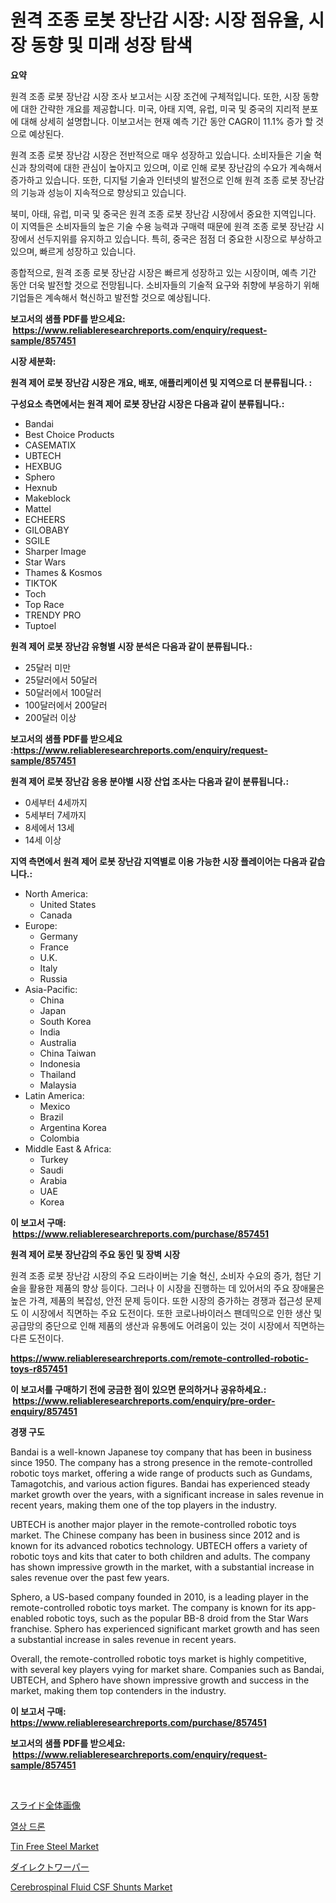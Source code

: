<p><h1>원격 조종 로봇 장난감 시장: 시장 점유율, 시장 동향 및 미래 성장 탐색</h1></p><p><strong>요약</strong></p>
<p><p>원격 조종 로봇 장난감 시장 조사 보고서는 시장 조건에 구체적입니다. 또한, 시장 동향에 대한 간략한 개요를 제공합니다. 미국, 아태 지역, 유럽, 미국 및 중국의 지리적 분포에 대해 상세히 설명합니다. 이보고서는 현재 예측 기간 동안 CAGR이 11.1% 증가 할 것으로 예상된다.</p><p>원격 조종 로봇 장난감 시장은 전반적으로 매우 성장하고 있습니다. 소비자들은 기술 혁신과 창의력에 대한 관심이 높아지고 있으며, 이로 인해 로봇 장난감의 수요가 계속해서 증가하고 있습니다. 또한, 디지털 기술과 인터넷의 발전으로 인해 원격 조종 로봇 장난감의 기능과 성능이 지속적으로 향상되고 있습니다.</p><p>북미, 아태, 유럽, 미국 및 중국은 원격 조종 로봇 장난감 시장에서 중요한 지역입니다. 이 지역들은 소비자들의 높은 기술 수용 능력과 구매력 때문에 원격 조종 로봇 장난감 시장에서 선두지위를 유지하고 있습니다. 특히, 중국은 점점 더 중요한 시장으로 부상하고 있으며, 빠르게 성장하고 있습니다.</p><p>종합적으로, 원격 조종 로봇 장난감 시장은 빠르게 성장하고 있는 시장이며, 예측 기간 동안 더욱 발전할 것으로 전망됩니다. 소비자들의 기술적 요구와 취향에 부응하기 위해 기업들은 계속해서 혁신하고 발전할 것으로 예상됩니다.</p></p>
<p><strong>보고서의 샘플 PDF를 받으세요: &nbsp;<a href="https://www.reliableresearchreports.com/enquiry/request-sample/857451">https://www.reliableresearchreports.com/enquiry/request-sample/857451</a></strong></p>
<p><strong>시장 세분화:</strong></p>
<p><strong> 원격 제어 로봇 장난감 시장은 개요, 배포, 애플리케이션 및 지역으로 더 분류됩니다. :</strong></p>
<p><strong>구성요소 측면에서는 원격 제어 로봇 장난감 시장은 다음과 같이 분류됩니다.:</strong></p>
<p><ul><li>Bandai</li><li>Best Choice Products</li><li>CASEMATIX</li><li>UBTECH</li><li>HEXBUG</li><li>Sphero</li><li>Hexnub</li><li>Makeblock</li><li>Mattel</li><li>ECHEERS</li><li>GILOBABY</li><li>SGILE</li><li>Sharper Image</li><li>Star Wars</li><li>Thames & Kosmos</li><li>TIKTOK</li><li>Toch</li><li>Top Race</li><li>TRENDY PRO</li><li>Tuptoel</li></ul></p>
<p><strong> 원격 제어 로봇 장난감 유형별 시장 분석은 다음과 같이 분류됩니다.:</strong></p>
<p><ul><li>25달러 미만</li><li>25달러에서 50달러</li><li>50달러에서 100달러</li><li>100달러에서 200달러</li><li>200달러 이상</li></ul></p>
<p><strong>보고서의 샘플 PDF를 받으세요 :<a href="https://www.reliableresearchreports.com/enquiry/request-sample/857451">https://www.reliableresearchreports.com/enquiry/request-sample/857451</a></strong></p>
<p><strong> 원격 제어 로봇 장난감 응용 분야별 시장 산업 조사는 다음과 같이 분류됩니다.:</strong></p>
<p><ul><li>0세부터 4세까지</li><li>5세부터 7세까지</li><li>8세에서 13세</li><li>14세 이상</li></ul></p>
<p><strong>지역 측면에서 원격 제어 로봇 장난감 지역별로 이용 가능한 시장 플레이어는 다음과 같습니다.:</strong></p>
<p><ul>
    <li>
        North America:
        <ul>
            <li>United States</li>
            <li>Canada</li>
        </ul>
    </li>
    <li>
        Europe:
        <ul>
            <li>Germany</li>
            <li>France</li>
            <li>U.K.</li>
            <li>Italy</li>
            <li>Russia</li>
        </ul>
    </li>
    <li>
        Asia-Pacific:
        <ul>
            <li>China</li>
            <li>Japan</li>
            <li>South Korea</li>
            <li>India</li>
            <li>Australia</li>
            <li>China Taiwan</li>
            <li>Indonesia</li>
            <li>Thailand</li>
            <li>Malaysia</li>
        </ul>
    </li>
    <li>
        Latin America:
        <ul>
            <li>Mexico</li>
            <li>Brazil</li>
            <li>Argentina Korea</li>
            <li>Colombia</li>
        </ul>
    </li>
    <li>
        Middle East & Africa:
        <ul>
            <li>Turkey</li>
            <li>Saudi</li>
            <li>Arabia</li>
            <li>UAE</li>
            <li>Korea</li>
        </ul>
    </li>
    </ul></p>
<p><strong>이 보고서 구매: &nbsp;<a href="https://www.reliableresearchreports.com/purchase/857451">https://www.reliableresearchreports.com/purchase/857451</a></strong></p>
<p><strong>원격 제어 로봇 장난감의 주요 동인 및 장벽 시장</strong></p>
<p><p>원격 조종 로봇 장난감 시장의 주요 드라이버는 기술 혁신, 소비자 수요의 증가, 첨단 기술을 활용한 제품의 향상 등이다. 그러나 이 시장을 진행하는 데 있어서의 주요 장애물은 높은 가격, 제품의 복잡성, 안전 문제 등이다. 또한 시장의 증가하는 경쟁과 접근성 문제도 이 시장에서 직면하는 주요 도전이다. 또한 코로나바이러스 팬데믹으로 인한 생산 및 공급망의 중단으로 인해 제품의 생산과 유통에도 어려움이 있는 것이 시장에서 직면하는 다른 도전이다.</p></p>
<p><strong><a href="https://www.reliableresearchreports.com/remote-controlled-robotic-toys-r857451">https://www.reliableresearchreports.com/remote-controlled-robotic-toys-r857451</a></strong></p>
<p><strong>이 보고서를 구매하기 전에 궁금한 점이 있으면 문의하거나 공유하세요.: &nbsp;<a href="https://www.reliableresearchreports.com/enquiry/pre-order-enquiry/857451">https://www.reliableresearchreports.com/enquiry/pre-order-enquiry/857451</a></strong></p>
<p><strong>경쟁 구도</strong></p>
<p><p>Bandai is a well-known Japanese toy company that has been in business since 1950. The company has a strong presence in the remote-controlled robotic toys market, offering a wide range of products such as Gundams, Tamagotchis, and various action figures. Bandai has experienced steady market growth over the years, with a significant increase in sales revenue in recent years, making them one of the top players in the industry.</p><p>UBTECH is another major player in the remote-controlled robotic toys market. The Chinese company has been in business since 2012 and is known for its advanced robotics technology. UBTECH offers a variety of robotic toys and kits that cater to both children and adults. The company has shown impressive growth in the market, with a substantial increase in sales revenue over the past few years.</p><p>Sphero, a US-based company founded in 2010, is a leading player in the remote-controlled robotic toys market. The company is known for its app-enabled robotic toys, such as the popular BB-8 droid from the Star Wars franchise. Sphero has experienced significant market growth and has seen a substantial increase in sales revenue in recent years.</p><p>Overall, the remote-controlled robotic toys market is highly competitive, with several key players vying for market share. Companies such as Bandai, UBTECH, and Sphero have shown impressive growth and success in the market, making them top contenders in the industry.</p></p>
<p><strong>이 보고서 구매: &nbsp; <a href="https://www.reliableresearchreports.com/purchase/857451">https://www.reliableresearchreports.com/purchase/857451</a></strong></p>
<p><strong>보고서의 샘플 PDF를 받으세요: &nbsp;<a href="https://www.reliableresearchreports.com/enquiry/request-sample/857451">https://www.reliableresearchreports.com/enquiry/request-sample/857451</a></strong><strong></strong></p>
<p>&nbsp;</p>
<p><p><a href="https://github.com/pepo3k/Market-Research-Report-List-1/blob/main/673338423617.md">スライド全体画像</a></p><p><a href="https://github.com/FelipeGrrady654556/Market-Research-Report-List-1/blob/main/477172021426.md">열상 드론</a></p><p><a href="https://issuu.com/reportprime-2/docs/tin-free-steel-market-size-2030.pptx">Tin Free Steel Market</a></p><p><a href="https://github.com/vhemk0794148/Market-Research-Report-List-1/blob/main/219838023616.md">ダイレクトワーパー</a></p><p><a href="https://github.com/joannesouthgate/Market-Research-Report-List-2/blob/main/cerebrospinal-fluid-csf-shunts-market.md">Cerebrospinal Fluid CSF Shunts Market</a></p></p>